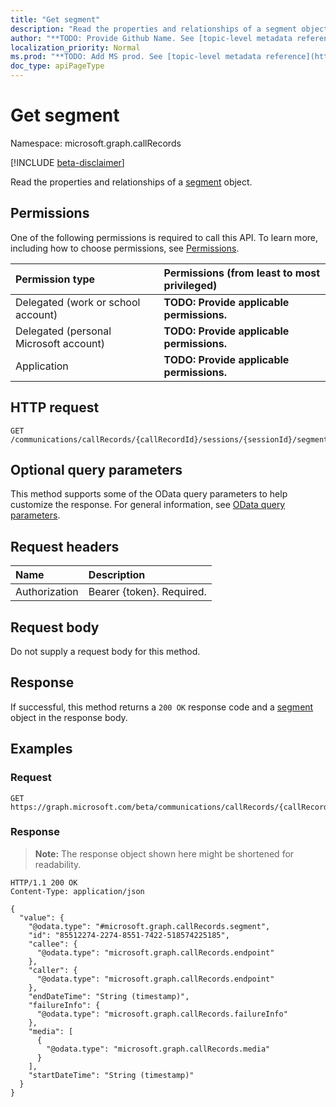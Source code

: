 ```yaml
---
title: "Get segment"
description: "Read the properties and relationships of a segment object."
author: "**TODO: Provide Github Name. See [topic-level metadata reference](https://msgo.azurewebsites.net/add/document/guidelines/metadata.html#topic-level-metadata)**"
localization_priority: Normal
ms.prod: "**TODO: Add MS prod. See [topic-level metadata reference](https://msgo.azurewebsites.net/add/document/guidelines/metadata.html#topic-level-metadata)**"
doc_type: apiPageType
---
```


# Get segment
Namespace: microsoft.graph.callRecords

[!INCLUDE [beta-disclaimer](../../includes/beta-disclaimer.md)]

Read the properties and relationships of a [segment](../resources/callrecords-segment.md) object.

## Permissions
One of the following permissions is required to call this API. To learn more, including how to choose permissions, see [Permissions](/graph/permissions-reference).

|Permission type|Permissions (from least to most privileged)|
|:---|:---|
|Delegated (work or school account)|**TODO: Provide applicable permissions.**|
|Delegated (personal Microsoft account)|**TODO: Provide applicable permissions.**|
|Application|**TODO: Provide applicable permissions.**|

## HTTP request

<!-- {
  "blockType": "ignored"
}
-->
``` http
GET /communications/callRecords/{callRecordId}/sessions/{sessionId}/segments/{segmentId}
```

## Optional query parameters
This method supports some of the OData query parameters to help customize the response. For general information, see [OData query parameters](/graph/query-parameters).

## Request headers
|Name|Description|
|:---|:---|
|Authorization|Bearer {token}. Required.|

## Request body
Do not supply a request body for this method.

## Response

If successful, this method returns a `200 OK` response code and a [segment](../resources/callrecords-segment.md) object in the response body.

## Examples

### Request
<!-- {
  "blockType": "request",
  "name": "get_segment"
}
-->
``` http
GET https://graph.microsoft.com/beta/communications/callRecords/{callRecordId}/sessions/{sessionId}/segments/{segmentId}
```


### Response
>**Note:** The response object shown here might be shortened for readability.
<!-- {
  "blockType": "response",
  "truncated": true,
  "@odata.type": "microsoft.graph.callRecords.segment"
}
-->
``` http
HTTP/1.1 200 OK
Content-Type: application/json

{
  "value": {
    "@odata.type": "#microsoft.graph.callRecords.segment",
    "id": "85512274-2274-8551-7422-518574225185",
    "callee": {
      "@odata.type": "microsoft.graph.callRecords.endpoint"
    },
    "caller": {
      "@odata.type": "microsoft.graph.callRecords.endpoint"
    },
    "endDateTime": "String (timestamp)",
    "failureInfo": {
      "@odata.type": "microsoft.graph.callRecords.failureInfo"
    },
    "media": [
      {
        "@odata.type": "microsoft.graph.callRecords.media"
      }
    ],
    "startDateTime": "String (timestamp)"
  }
}
```

